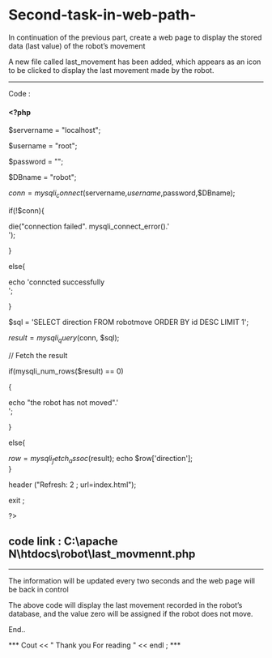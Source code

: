 # Second-task-in-web-path-

In continuation of the previous part, create a web page to display the stored data (last value) of the robot’s movement

A new file called last_movement has been added, which appears as an icon to be clicked to display the last movement made by the robot. 
___________________________________________________________________________________________________________________
Code :

#### <?php

$servername = "localhost";

$username = "root";

$password = "";

$DBname = "robot";

$conn = mysqli_connect($servername,$username,$password,$DBname);

if(!$conn){

 die("connection failed". mysqli_connect_error().'<br>');

}

else{

 echo 'conncted successfully <br>';

}

$sql = 'SELECT direction FROM robotmove ORDER BY id DESC LIMIT 1';

$result = mysqli_query($conn, $sql);

// Fetch the result

if(mysqli_num_rows($result) == 0)

{

 echo "the robot has not moved".'<br>';
 
 }

else{

 $row = mysqli_fetch_assoc($result);
    echo $row['direction'];   
}

header ("Refresh: 2 ; url=index.html"); 

exit ; 

 ?>

 ## code link : C:\apache N\htdocs\robot\last_movmennt.php
___________________________________________________________________________________________________________________

The information will be updated every two seconds and the web page will be back in control

The above code will display the last movement recorded in the robot’s database, and the value zero will be assigned if the robot does not move.


End..

*** Cout << " Thank you For reading " << endl ; ***
